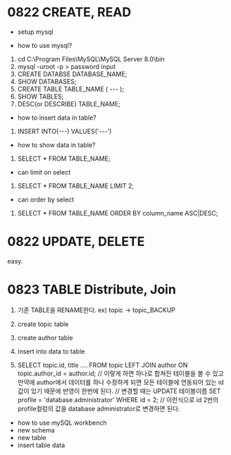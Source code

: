 # 0822 CREATE, READ
- setup mysql

- how to use mysql?  
1. cd C:\Program Files\MySQL\MySQL Server 8.0\bin  
2. mysql -uroot -p > password input  
3. CREATE DATABSE DATABASE_NAME;  
4. SHOW DATABASES;  
5. CREATE TABLE TABLE_NAME ( --- );  
6. SHOW TABLES;  
7. DESC(or DESCRIBE) TABLE_NAME;  

- how to insert data in table?
1. INSERT INTO(---) VALUES('---')

- how to show data in table?
1. SELECT * FROM TABLE_NAME;

- can limit on select
1. SELECT * FROM TABLE_NAME LIMIT 2;

- can order by select
1. SELECT * FROM TABLE_NAME ORDER BY column_name ASC|DESC;

# 0822 UPDATE, DELETE
easy.

# 0823 TABLE Distribute, Join
1. 기존 TABLE을 RENAME한다. ex) topic → topic_BACKUP  
2. create topic table  
3. create author table  
4. insert into data to table  

5. SELECT topic.id, title .... FROM topic LEFT JOIN author ON topic.author_id = author.id;
// 이렇게 하면 하나로 합쳐진 테이블을 볼 수 있고 만약에 author에서 데이터를 하나 수정하게 되면 모든 테이블에 연동되어 있는 id값이 있기 때문에 반영이 한번에 된다.
// 변경할 때는 UPDATE 테이블이름 SET profile = 'database administrator' WHERE id = 2; // 이런식으로 id 2번의 profile컬럼의 값을 database administrator로 변경하면 된다.

- how to use mySQL workbench  
 - new schema  
 - new table  
 - insert table data  
